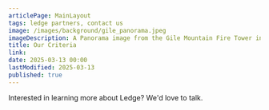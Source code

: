 ```yaml
---
articlePage: MainLayout
tags: ledge partners, contact us
image: /images/background/gile_panorama.jpeg
imageDescription: A Panorama image from the Gile Mountain Fire Tower in Norwich, VT
title: Our Criteria
link:
date: 2025-03-13 00:00
lastModified: 2025-03-13
published: true
---
```


Interested in learning more about Ledge? We'd love to talk.
